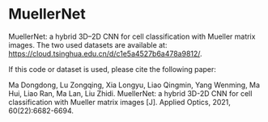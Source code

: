 # MuellerNet
MuellerNet: a hybrid 3D–2D CNN for cell classification with Mueller matrix images. The two used datasets are available at: https://cloud.tsinghua.edu.cn/d/c1e5a4527b6a478a9812/. 

If this code or dataset is used, please cite the following paper:

Ma Dongdong, Lu Zongqing, Xia Longyu, Liao Qingmin, Yang Wenming, Ma Hui, Liao Ran, Ma Lan, Liu Zhidi. MuellerNet: a hybrid 3D-2D CNN for cell classification with Mueller matrix images [J]. Applied Optics, 2021, 60(22):6682-6694.
